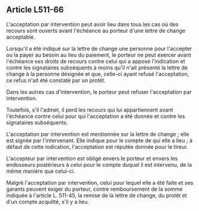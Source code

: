 Article L511-66
----
L'acceptation par intervention peut avoir lieu dans tous les cas où des recours
sont ouverts avant l'échéance au porteur d'une lettre de change acceptable.

Lorsqu'il a été indiqué sur la lettre de change une personne pour l'accepter ou
la payer au besoin au lieu du paiement, le porteur ne peut exercer avant
l'échéance ses droits de recours contre celui qui a apposé l'indication et
contre les signataires subséquents à moins qu'il n'ait présenté la lettre de
change à la personne désignée et que, celle-ci ayant refusé l'acceptation, ce
refus n'ait été constaté par un protêt.

Dans les autres cas d'intervention, le porteur peut refuser l'acceptation par
intervention.

Toutefois, s'il l'admet, il perd les recours qui lui appartiennent avant
l'échéance contre celui pour qui l'acceptation a été donnée et contre les
signataires subséquents.

L'acceptation par intervention est mentionnée sur la lettre de change ; elle est
signée par l'intervenant. Elle indique pour le compte de qui elle a lieu ; à
défaut de cette indication, l'acceptation est réputée donnée pour le tireur.

L'accepteur par intervention est obligé envers le porteur et envers les
endosseurs postérieurs à celui pour le compte duquel il est intervenu, de la
même manière que celui-ci.

Malgré l'acceptation par intervention, celui pour lequel elle a été faite et ses
garants peuvent exiger du porteur, contre remboursement de la somme indiquée à
l'article L. 511-45, la remise de la lettre de change, du protêt et d'un compte
acquitté, s'il y a lieu.
